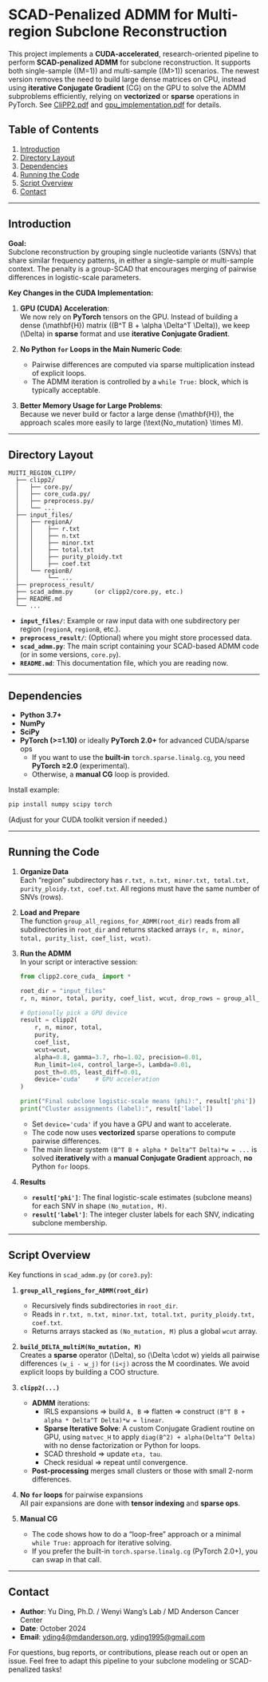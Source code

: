 # SCAD-Penalized ADMM for Multi-region Subclone Reconstruction

This project implements a **CUDA-accelerated**, research-oriented pipeline to perform **SCAD-penalized ADMM** for subclone reconstruction. It supports both single-sample \((M=1)\) and multi-sample \((M>1)\) scenarios. The newest version removes the need to build large dense matrices on CPU, instead using **iterative Conjugate Gradient** (CG) on the GPU to solve the ADMM subproblems efficiently, relying on **vectorized** or **sparse** operations in PyTorch. See [CliPP2.pdf](/CliPP2.pdf) and [gpu_implementation.pdf](/gpu_implementation.pdf) for details.

## Table of Contents
1. [Introduction](#introduction)  
2. [Directory Layout](#directory-layout)  
3. [Dependencies](#dependencies)  
4. [Running the Code](#running-the-code)  
5. [Script Overview](#script-overview)  
6. [Contact](#contact)

---

## Introduction

**Goal:**  
Subclone reconstruction by grouping single nucleotide variants (SNVs) that share similar frequency patterns, in either a single-sample or multi-sample context. The penalty is a group-SCAD that encourages merging of pairwise differences in logistic-scale parameters.

**Key Changes in the CUDA Implementation:**
1. **GPU (CUDA) Acceleration**:  
   We now rely on **PyTorch** tensors on the GPU. Instead of building a dense \(\mathbf{H}\) matrix \((B^T B + \alpha \Delta^T \Delta)\), we keep \(\Delta\) in **sparse** format and use **iterative Conjugate Gradient**.  

2. **No Python `for` Loops in the Main Numeric Code**:  
   - Pairwise differences are computed via sparse multiplication instead of explicit loops.  
   - The ADMM iteration is controlled by a `while True:` block, which is typically acceptable.

3. **Better Memory Usage for Large Problems**:  
   Because we never build or factor a large dense \(\mathbf{H}\), the approach scales more easily to large \(\text{No\_mutation} \times M\).

---

## Directory Layout

```
MUITI_REGION_CLIPP/
  ├── clipp2/
  │   ├── core.py/
  │   ├── core_cuda.py/
  │   ├── preprocess.py/
  │   └── ...
  ├── input_files/
  │   ├── regionA/
  │   │    ├── r.txt
  │   │    ├── n.txt
  │   │    ├── minor.txt
  │   │    ├── total.txt
  │   │    ├── purity_ploidy.txt
  │   │    ├── coef.txt
  │   └── regionB/ 
  │        └── ...
  ├── preprocess_result/
  ├── scad_admm.py      (or clipp2/core.py, etc.)
  ├── README.md
  └── ...
```

- **`input_files/`**: Example or raw input data with one subdirectory per region (`regionA`, `regionB`, etc.).  
- **`preprocess_result/`**: (Optional) where you might store processed data.  
- **`scad_admm.py`**: The main script containing your SCAD-based ADMM code (or in some versions, `core.py`).  
- **`README.md`**: This documentation file, which you are reading now.

---

## Dependencies

- **Python 3.7+**
- **NumPy**  
- **SciPy**  
- **PyTorch (>=1.10)** or ideally **PyTorch 2.0+** for advanced CUDA/sparse ops
  - If you want to use the **built-in** `torch.sparse.linalg.cg`, you need **PyTorch ≥2.0** (experimental).
  - Otherwise, a **manual CG** loop is provided.

Install example:
```bash
pip install numpy scipy torch
```
(Adjust for your CUDA toolkit version if needed.)

---

## Running the Code

1. **Organize Data**  
   Each “region” subdirectory has `r.txt, n.txt, minor.txt, total.txt, purity_ploidy.txt, coef.txt`. All regions must have the same number of SNVs (rows).

2. **Load and Prepare**  
   The function `group_all_regions_for_ADMM(root_dir)` reads from all subdirectories in `root_dir` and returns stacked arrays `(r, n, minor, total, purity_list, coef_list, wcut)`.

3. **Run the ADMM**  
   In your script or interactive session:

   ```python
   from clipp2.core_cuda_ import *

   root_dir = "input_files"
   r, n, minor, total, purity, coef_list, wcut, drop_rows = group_all_regions_for_ADMM(root_dir)

   # Optionally pick a GPU device
   result = clipp2(
       r, n, minor, total,
       purity,
       coef_list,
       wcut=wcut,
       alpha=0.8, gamma=3.7, rho=1.02, precision=0.01,
       Run_limit=1e4, control_large=5, Lambda=0.01,
       post_th=0.05, least_diff=0.01,
       device='cuda'    # GPU acceleration
   )

   print("Final subclone logistic-scale means (phi):", result['phi'])
   print("Cluster assignments (label):", result['label'])
   ```

   - Set `device='cuda'` if you have a GPU and want to accelerate.  
   - The code now uses **vectorized** sparse operations to compute pairwise differences.  
   - The main linear system `(B^T B + alpha * Delta^T Delta)*w = ...` is solved **iteratively** with a **manual Conjugate Gradient** approach, **no** Python `for` loops.

4. **Results**  
   - **`result['phi']`**: The final logistic-scale estimates (subclone means) for each SNV in shape `(No_mutation, M)`.  
   - **`result['label']`**: The integer cluster labels for each SNV, indicating subclone membership.

---

## Script Overview

Key functions in `scad_admm.py` (or `core3.py`):

1. **`group_all_regions_for_ADMM(root_dir)`**  
   - Recursively finds subdirectories in `root_dir`.  
   - Reads in `r.txt, n.txt, minor.txt, total.txt, purity_ploidy.txt, coef.txt`.  
   - Returns arrays stacked as `(No_mutation, M)` plus a global `wcut` array.

2. **`build_DELTA_multiM(No_mutation, M)`**  
   Creates a **sparse** operator \(\Delta\), so \(\Delta \cdot w\) yields all pairwise differences `(w_i - w_j)` for `(i<j)` across the M coordinates. We avoid explicit loops by building a COO structure.

3. **`clipp2(...)`**  
   - **ADMM** iterations:
     - IRLS expansions => build `A, B` => flatten => construct `(B^T B + alpha * Delta^T Delta)*w = linear`.
     - **Sparse Iterative Solve**: A custom Conjugate Gradient routine on GPU, using `matvec_H` to apply `diag(B^2) + alpha(Delta^T Delta)` with no dense factorization or Python for loops.
     - SCAD threshold => update `eta, tau`.
     - Check residual => repeat until convergence.
   - **Post-processing** merges small clusters or those with small 2-norm differences.

4. **No `for` loops** for pairwise expansions  
   All pair expansions are done with **tensor indexing** and **sparse ops**.

5. **Manual CG**  
   - The code shows how to do a “loop-free” approach or a minimal `while True:` approach for iterative solving.  
   - If you prefer the built-in `torch.sparse.linalg.cg` (PyTorch 2.0+), you can swap in that call.

---

## Contact

- **Author**: Yu Ding, Ph.D. / Wenyi Wang’s Lab / MD Anderson Cancer Center  
- **Date**: October 2024  
- **Email**: yding4@mdanderson.org, yding1995@gmail.com

For questions, bug reports, or contributions, please reach out or open an issue. Feel free to adapt this pipeline to your subclone modeling or SCAD-penalized tasks!


